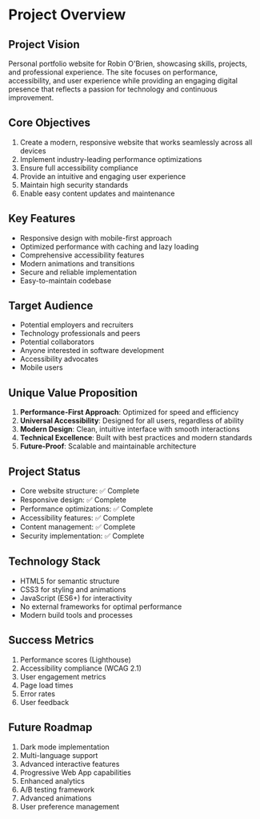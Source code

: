 # Project Overview

## Project Vision
Personal portfolio website for Robin O'Brien, showcasing skills, projects, and professional experience. The site focuses on performance, accessibility, and user experience while providing an engaging digital presence that reflects a passion for technology and continuous improvement.

## Core Objectives
1. Create a modern, responsive website that works seamlessly across all devices
2. Implement industry-leading performance optimizations
3. Ensure full accessibility compliance
4. Provide an intuitive and engaging user experience
5. Maintain high security standards
6. Enable easy content updates and maintenance

## Key Features
- Responsive design with mobile-first approach
- Optimized performance with caching and lazy loading
- Comprehensive accessibility features
- Modern animations and transitions
- Secure and reliable implementation
- Easy-to-maintain codebase

## Target Audience
- Potential employers and recruiters
- Technology professionals and peers
- Potential collaborators
- Anyone interested in software development
- Accessibility advocates
- Mobile users

## Unique Value Proposition
1. **Performance-First Approach**: Optimized for speed and efficiency
2. **Universal Accessibility**: Designed for all users, regardless of ability
3. **Modern Design**: Clean, intuitive interface with smooth interactions
4. **Technical Excellence**: Built with best practices and modern standards
5. **Future-Proof**: Scalable and maintainable architecture

## Project Status
- Core website structure: ✅ Complete
- Responsive design: ✅ Complete
- Performance optimizations: ✅ Complete
- Accessibility features: ✅ Complete
- Content management: ✅ Complete
- Security implementation: ✅ Complete

## Technology Stack
- HTML5 for semantic structure
- CSS3 for styling and animations
- JavaScript (ES6+) for interactivity
- No external frameworks for optimal performance
- Modern build tools and processes

## Success Metrics
1. Performance scores (Lighthouse)
2. Accessibility compliance (WCAG 2.1)
3. User engagement metrics
4. Page load times
5. Error rates
6. User feedback

## Future Roadmap
1. Dark mode implementation
2. Multi-language support
3. Advanced interactive features
4. Progressive Web App capabilities
5. Enhanced analytics
6. A/B testing framework
7. Advanced animations
8. User preference management
